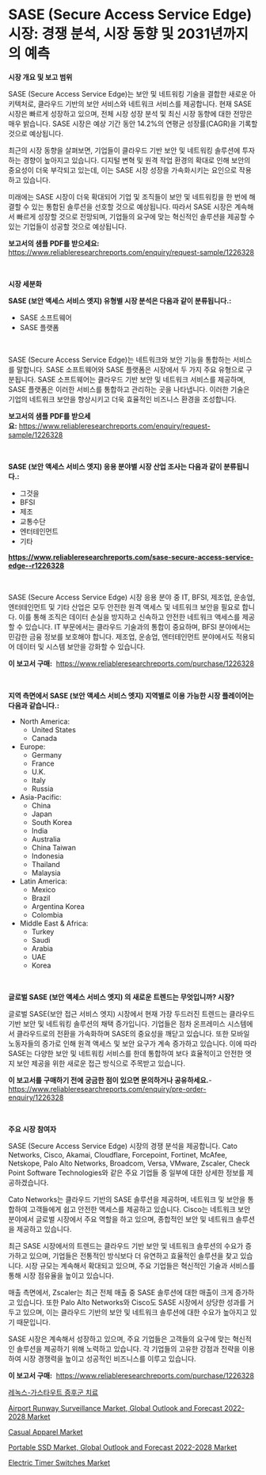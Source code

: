 <p><h1>SASE (Secure Access Service Edge) 시장: 경쟁 분석, 시장 동향 및 2031년까지의 예측</h1></p><p><strong>시장 개요 및 보고 범위</strong></p>
<p><p>SASE (Secure Access Service Edge)는 보안 및 네트워킹 기술을 결합한 새로운 아키텍처로, 클라우드 기반의 보안 서비스와 네트워크 서비스를 제공합니다. 현재 SASE 시장은 빠르게 성장하고 있으며, 전체 시장 성장 분석 및 최신 시장 동향에 대한 전망은 매우 밝습니다. SASE 시장은 예상 기간 동안 14.2%의 연평균 성장률(CAGR)을 기록할 것으로 예상됩니다. </p><p>최근의 시장 동향을 살펴보면, 기업들이 클라우드 기반 보안 및 네트워킹 솔루션에 투자하는 경향이 높아지고 있습니다. 디지털 변혁 및 원격 작업 환경의 확대로 인해 보안의 중요성이 더욱 부각되고 있는데, 이는 SASE 시장 성장을 가속화시키는 요인으로 작용하고 있습니다.</p><p>미래에는 SASE 시장이 더욱 확대되어 기업 및 조직들이 보안 및 네트워킹을 한 번에 해결할 수 있는 통합된 솔루션을 선호할 것으로 예상됩니다. 따라서 SASE 시장은 계속해서 빠르게 성장할 것으로 전망되며, 기업들의 요구에 맞는 혁신적인 솔루션을 제공할 수 있는 기업들이 성공할 것으로 예상됩니다.</p></p>
<p><strong>보고서의 샘플 PDF를 받으세요:</strong> <a href="https://www.reliableresearchreports.com/enquiry/request-sample/1226328">https://www.reliableresearchreports.com/enquiry/request-sample/1226328</a></p>
<p>&nbsp;</p>
<p><strong>시장 세분화</strong></p>
<p><strong>SASE (보안 액세스 서비스 엣지) 유형별 시장 분석은 다음과 같이 분류됩니다.:</strong></p>
<p><ul><li>SASE 소프트웨어</li><li>SASE 플랫폼</li></ul></p>
<p>&nbsp;</p>
<p><p>SASE (Secure Access Service Edge)는 네트워크와 보안 기능을 통합하는 서비스를 말합니다. SASE 소프트웨어와 SASE 플랫폼은 시장에서 두 가지 주요 유형으로 구분됩니다. SASE 소프트웨어는 클라우드 기반 보안 및 네트워크 서비스를 제공하며, SASE 플랫폼은 이러한 서비스를 통합하고 관리하는 곳을 나타냅니다. 이러한 기술은 기업의 네트워크 보안을 향상시키고 더욱 효율적인 비즈니스 환경을 조성합니다.</p></p>
<p><strong>보고서의 샘플 PDF를 받으세요:</strong>&nbsp;<a href="https://www.reliableresearchreports.com/enquiry/request-sample/1226328">https://www.reliableresearchreports.com/enquiry/request-sample/1226328</a></p>
<p>&nbsp;</p>
<p><strong> SASE (보안 액세스 서비스 엣지) 응용 분야별 시장 산업 조사는 다음과 같이 분류됩니다.:</strong></p>
<p><ul><li>그것을</li><li>BFSI</li><li>제조</li><li>교통수단</li><li>엔터테인먼트</li><li>기타</li></ul></p>
<p><strong><a href="https://www.reliableresearchreports.com/sase-secure-access-service-edge--r1226328">https://www.reliableresearchreports.com/sase-secure-access-service-edge--r1226328</a></strong></p>
<p>&nbsp;</p>
<p><p>SASE (Secure Access Service Edge) 시장 응용 분야 중 IT, BFSI, 제조업, 운송업, 엔터테인먼트 및 기타 산업은 모두 안전한 원격 액세스 및 네트워크 보안을 필요로 합니다. 이를 통해 조직은 데이터 손실을 방지하고 신속하고 안전한 네트워크 액세스를 제공할 수 있습니다. IT 부문에서는 클라우드 기술과의 통합이 중요하며, BFSI 분야에서는 민감한 금융 정보를 보호해야 합니다. 제조업, 운송업, 엔터테인먼트 분야에서도 적용되어 데이터 및 시스템 보안을 강화할 수 있습니다.</p></p>
<p><strong>이 보고서 구매:</strong>&nbsp; <a href="https://www.reliableresearchreports.com/purchase/1226328">https://www.reliableresearchreports.com/purchase/1226328</a></p>
<p>&nbsp;</p>
<p><strong>지역 측면에서 SASE (보안 액세스 서비스 엣지) 지역별로 이용 가능한 시장 플레이어는 다음과 같습니다.:</strong></p>
<p><ul>
    <li>
        North America:
        <ul>
            <li>United States</li>
            <li>Canada</li>
        </ul>
    </li>
    <li>
        Europe:
        <ul>
            <li>Germany</li>
            <li>France</li>
            <li>U.K.</li>
            <li>Italy</li>
            <li>Russia</li>
        </ul>
    </li>
    <li>
        Asia-Pacific:
        <ul>
            <li>China</li>
            <li>Japan</li>
            <li>South Korea</li>
            <li>India</li>
            <li>Australia</li>
            <li>China Taiwan</li>
            <li>Indonesia</li>
            <li>Thailand</li>
            <li>Malaysia</li>
        </ul>
    </li>
    <li>
        Latin America:
        <ul>
            <li>Mexico</li>
            <li>Brazil</li>
            <li>Argentina Korea</li>
            <li>Colombia</li>
        </ul>
    </li>
    <li>
        Middle East & Africa:
        <ul>
            <li>Turkey</li>
            <li>Saudi</li>
            <li>Arabia</li>
            <li>UAE</li>
            <li>Korea</li>
        </ul>
    </li>
    </ul></p>
<p>&nbsp;</p>
<p><strong>글로벌 SASE (보안 액세스 서비스 엣지) 의 새로운 트렌드는 무엇입니까? 시장?</strong></p>
<p><p>글로벌 SASE(보안 접근 서비스 엣지) 시장에서 현재 가장 두드러진 트렌드는 클라우드 기반 보안 및 네트워킹 솔루션의 채택 증가입니다. 기업들은 점차 온프레미스 시스템에서 클라우드로의 전환을 가속화하며 SASE의 중요성을 깨닫고 있습니다. 또한 모바일 노동자들의 증가로 인해 원격 액세스 및 보안 요구가 계속 증가하고 있습니다. 이에 따라 SASE는 다양한 보안 및 네트워킹 서비스를 한데 통합하여 보다 효율적이고 안전한 엣지 보안 제공을 위한 새로운 접근 방식으로 주목받고 있습니다.</p></p>
<p><strong>이 보고서를 구매하기 전에 궁금한 점이 있으면 문의하거나 공유하세요.</strong>- <a href="https://www.reliableresearchreports.com/enquiry/pre-order-enquiry/1226328">https://www.reliableresearchreports.com/enquiry/pre-order-enquiry/1226328</a></p>
<p>&nbsp;</p>
<p><strong>주요 시장 참여자</strong></p>
<p><p>SASE (Secure Access Service Edge) 시장의 경쟁 분석을 제공합니다. Cato Networks, Cisco, Akamai, Cloudflare, Forcepoint, Fortinet, McAfee, Netskope, Palo Alto Networks, Broadcom, Versa, VMware, Zscaler, Check Point Software Technologies와 같은 주요 기업들 중 일부에 대한 상세한 정보를 제공하겠습니다. </p><p>Cato Networks는 클라우드 기반의 SASE 솔루션을 제공하며, 네트워크 및 보안을 통합하여 고객들에게 쉽고 안전한 액세스를 제공하고 있습니다. Cisco는 네트워크 보안 분야에서 글로벌 시장에서 주요 역할을 하고 있으며, 종합적인 보안 및 네트워크 솔루션을 제공하고 있습니다. </p><p>최근 SASE 시장에서의 트렌드는 클라우드 기반 보안 및 네트워크 솔루션의 수요가 증가하고 있으며, 기업들은 전통적인 방식보다 더 유연하고 효율적인 솔루션을 찾고 있습니다. 시장 규모는 계속해서 확대되고 있으며, 주요 기업들은 혁신적인 기술과 서비스를 통해 시장 점유율을 높이고 있습니다. </p><p>매출 측면에서, Zscaler는 최근 전체 매출 중 SASE 솔루션에 대한 매출이 크게 증가하고 있습니다. 또한 Palo Alto Networks와 Cisco도 SASE 시장에서 상당한 성과를 거두고 있으며, 이는 클라우드 기반의 보안 및 네트워크 솔루션에 대한 수요가 높아지고 있기 때문입니다. </p><p>SASE 시장은 계속해서 성장하고 있으며, 주요 기업들은 고객들의 요구에 맞는 혁신적인 솔루션을 제공하기 위해 노력하고 있습니다. 각 기업들의 고유한 강점과 전략을 이용하여 시장 경쟁력을 높이고 성공적인 비즈니스를 이루고 있습니다.</p></p>
<p><strong>이 보고서 구매:</strong>&nbsp;&nbsp;<a href="https://www.reliableresearchreports.com/purchase/1226328">https://www.reliableresearchreports.com/purchase/1226328</a></p>
<p><p><a href="https://github.com/TimmyMann6767/Market-Research-Report-List-1/blob/main/776768283177.md">레녹스-가스타우트 증후군 치료</a></p><p><a href="https://www.linkedin.com/pulse/airport-runway-surveillance-market-global-outlook-forecast-2022-2028-evmgc?trackingId=oeywwJq%2FmH04nHCeQb2%2BaA%3D%3D">Airport Runway Surveillance Market, Global Outlook and Forecast 2022-2028 Market</a></p><p><a href="https://github.com/AKSHATREPORTPRIME/Market-Research-Report-List-4/blob/main/casual-apparel-market.md">Casual Apparel Market</a></p><p><a href="https://www.linkedin.com/pulse/decoding-portable-ssd-market-global-outlook-forecast-2022-2028-uqnkc?trackingId=j7gy8yXrNgRFLLjWCY%2F0vg%3D%3D">Portable SSD Market, Global Outlook and Forecast 2022-2028 Market</a></p><p><a href="https://issuu.com/reportprime-2/docs/electric-timer-switches-market-size-2030.pptx">Electric Timer Switches Market</a></p></p>